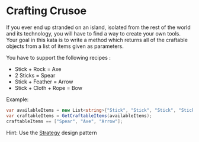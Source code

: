 # Crafting Crusoe

If you ever end up stranded on an island, isolated from the rest of the world and its technology, you will have to find a way to create your own tools. Your goal in this kata is to write a method which returns all of the craftable objects from a list of items given as parameters.

You have to support the following recipes : 
* Stick + Rock = Axe
* 2 Sticks = Spear
* Stick + Feather = Arrow 
* Stick + Cloth + Rope = Bow

Example: 

```csharp
var availableItems = new List<string>{"Stick", "Stick", "Stick", "Stick", "Rock", "Feather"};
var craftableItems = GetCraftableItems(availableItems);
craftableItems == ["Spear", "Axe", "Arrow"];
```

Hint: Use the [Strategy](https://en.wikipedia.org/wiki/Strategy_pattern) design pattern
